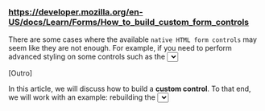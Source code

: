 ### https://developer.mozilla.org/en-US/docs/Learn/Forms/How_to_build_custom_form_controls

There are some cases where the available `native HTML form controls` may seem like they are not enough. For example, if you need to perform advanced styling on some controls such as the <select> element or if you want to provide custom behaviors, you may consider building your own controls.

[Outro]

In this article, we will discuss how to build a **custom control**. To that end, we will work with an example: rebuilding the <select> element. We will also discuss how, when, and whether building your own control makes sense, and what to consider when building a control is a requirement.